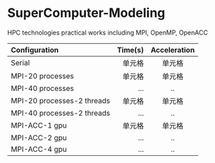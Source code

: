 # SuperComputer-Modeling
HPC technologies practical works including MPI, OpenMP, OpenACC

| Configuration | Time(s) | Acceleration |
| :-----| ----: | :----: |
| Serial | 单元格 | 单元格 |
| MPI-20 processes | 单元格 | 单元格 |
| MPI-40 processes | ... | .. |
| MPI-20 processes-2 threads | 单元格 | 单元格 |
| MPI-40 processes-2 threads | ... | .. |
| MPI-ACC-1 gpu| 单元格 | 单元格 |
| MPI-ACC-2 gpu | ... | .. |
| MPI-ACC-4 gpu | ... | .. |

